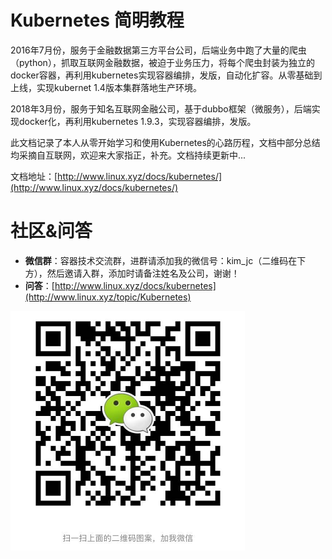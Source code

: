 # Kubernetes 简明教程

2016年7月份，服务于金融数据第三方平台公司，后端业务中跑了大量的爬虫（python），抓取互联网金融数据，被迫于业务压力，将每个爬虫封装为独立的docker容器，再利用kubernetes实现容器编排，发版，自动化扩容。从零基础到上线，实现kubernet 1.4版本集群落地生产环境。

2018年3月份，服务于知名互联网金融公司，基于dubbo框架（微服务），后端实现docker化，再利用kubernetes 1.9.3，实现容器编排，发版。

此文档记录了本人从零开始学习和使用Kubernetes的心路历程，文档中部分总结均采摘自互联网，欢迎来大家指正，补充。文档持续更新中...

文档地址：[http://www.linux.xyz/docs/kubernetes/](http://www.linux.xyz/docs/kubernetes/)

# 社区&问答

* **微信群**：容器技术交流群，进群请添加我的微信号：kim\_jc（二维码在下方），然后邀请入群，添加时请备注姓名及公司，谢谢！
* **问答**：[http://www.linux.xyz/docs/kubernetes](http://www.linux.xyz/topic/Kubernetes)

![](/assets/微信图片_20180404111318.png)

